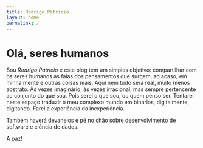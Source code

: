 ```yaml
---
title: Rodrigo Patricio
layout: home
permalink: /
---
```


# Olá, seres humanos

Sou *Rodrigo Patricio* e este blog tem um simples objetivo: compartilhar com os seres humanos as falas dos pensamentos que surgem, ao acaso, em minha mente e outras coisas mais. Aqui nem tudo será real, muito menos abstrato. Às vezes imaginário, às vezes irracional, mas sempre pertencente ao conjunto do que sou. Pois serei o que sou, ou quem penso ser. Tentarei neste espaço traduzir o meu complexo mundo em binários, digitalmente, digitando. Farei a experiência da inexperiência.

Também haverá devaneios e pé no chão sobre desenvolvimento de software e ciência de dados.

A paz!